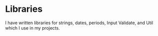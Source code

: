 # Libraries
 I have written libraries for strings, dates, periods, Input Validate, and Util which I use in my projects. 
